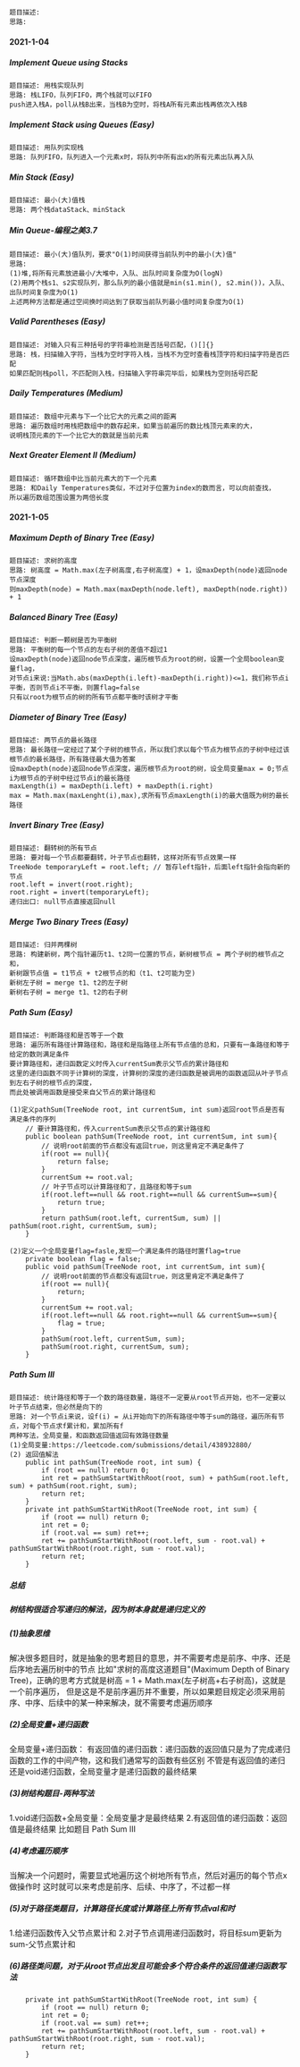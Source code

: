 #####
```
题目描述:
思路:
```
#### 2021-1-04
##### Implement Queue using Stacks
```
题目描述: 用栈实现队列
思路: 栈LIFO，队列FIFO，两个栈就可以FIFO
push进入栈A，poll从栈B出来，当栈B为空时，将栈A所有元素出栈再依次入栈B
```
##### Implement Stack using Queues (Easy)
```
题目描述: 用队列实现栈
思路: 队列FIFO，队列进入一个元素x时，将队列中所有出x的所有元素出队再入队
```
##### Min Stack (Easy)
```
题目描述: 最小(大)值栈
思路: 两个栈dataStack、minStack
```
##### Min Queue-编程之美3.7
```
题目描述: 最小(大)值队列，要求"O(1)时间获得当前队列中的最小(大)值"
思路:
(1)堆,将所有元素放进最小/大堆中，入队、出队时间复杂度为O(logN)
(2)用两个栈s1、s2实现队列，那么队列的最小值就是min(s1.min(), s2.min())，入队、出队时间复杂度为O(1)
上述两种方法都是通过空间换时间达到了获取当前队列最小值时间复杂度为O(1)
```
##### Valid Parentheses (Easy)
```
题目描述: 对输入只有三种括号的字符串检测是否括号匹配，()[]{}
思路: 栈，扫描输入字符，当栈为空时字符入栈，当栈不为空时查看栈顶字符和扫描字符是否匹配
如果匹配则栈poll，不匹配则入栈，扫描输入字符串完毕后，如果栈为空则括号匹配
```
##### Daily Temperatures (Medium)
```
题目描述: 数组中元素与下一个比它大的元素之间的距离
思路: 遍历数组时用栈把数组中的数存起来，如果当前遍历的数比栈顶元素来的大，
说明栈顶元素的下一个比它大的数就是当前元素
```
##### Next Greater Element II (Medium)
```
题目描述: 循环数组中比当前元素大的下一个元素
思路: 和Daily Temperatures类似，不过对于位置为index的数而言，可以向前查找，
所以遍历数组范围设置为两倍长度
```
#### 2021-1-05
##### Maximum Depth of Binary Tree (Easy)
```
题目描述: 求树的高度
思路: 树高度 = Math.max(左子树高度,右子树高度) + 1，设maxDepth(node)返回node节点深度
则maxDepth(node) = Math.max(maxDepth(node.left), maxDepth(node.right)) + 1
```
##### Balanced Binary Tree (Easy)
```
题目描述: 判断一颗树是否为平衡树
思路: 平衡树的每一个节点的左右子树的差值不超过1
设maxDepth(node)返回node节点深度，遍历根节点为root的树，设置一个全局boolean变量flag，
对节点i来说:当Math.abs(maxDepth(i.left)-maxDepth(i.right))<=1，我们称节点i平衡，否则节点i不平衡，则置flag=false
只有以root为根节点的树的所有节点都平衡时该树才平衡
```
##### Diameter of Binary Tree (Easy)
```
题目描述: 两节点的最长路径
思路: 最长路径一定经过了某个子树的根节点，所以我们求以每个节点为根节点的子树中经过该根节点的最长路径，所有路径最大值为答案
设maxDepth(node)返回node节点深度，遍历根节点为root的树，设全局变量max = 0;节点i为根节点的子树中经过节点i的最长路径
maxLength(i) = maxDepth(i.left) + maxDepth(i.right)
max = Math.max(maxLenght(i),max),求所有节点maxLength(i)的最大值既为树的最长路径
```
##### Invert Binary Tree (Easy)
```
题目描述: 翻转树的所有节点
思路: 要对每一个节点都要翻转，叶子节点也翻转，这样对所有节点效果一样
TreeNode temporaryLeft = root.left; // 暂存left指针，后面left指针会指向新的节点
root.left = invert(root.right);
root.right = invert(temporaryLeft);
递归出口: null节点直接返回null
```
##### Merge Two Binary Trees (Easy)
```
题目描述: 归并两棵树
思路: 构建新树，两个指针遍历t1、t2同一位置的节点，新树根节点 = 两个子树的根节点之和，
新树跟节点值 = t1节点 + t2根节点的和（t1、t2可能为空)
新树左子树 = merge t1、t2的左子树
新树右子树 = merge t1、t2的右子树
```
##### Path Sum (Easy)
```
题目描述: 判断路径和是否等于一个数
思路: 遍历所有路径计算路径和，路径和是指路径上所有节点值的总和，只要有一条路径和等于给定的数则满足条件
要计算路径和，递归函数定义时传入currentSum表示父节点的累计路径和
这里的递归函数不同于计算树的深度，计算树的深度的递归函数是被调用的函数返回从叶子节点到左右子树的根节点的深度，
而此处被调用函数是接受来自父节点的累计路径和
```
```
(1)定义pathSum(TreeNode root, int currentSum, int sum)返回root节点是否有满足条件的序列
    // 要计算路径和，传入currentSum表示父节点的累计路径和
    public boolean pathSum(TreeNode root, int currentSum, int sum){
        // 说明root前面的节点都没有返回true，则这里肯定不满足条件了
        if(root == null){
            return false;
        }
        currentSum += root.val;
        // 叶子节点可以计算路径和了，且路径和等于sum
        if(root.left==null && root.right==null && currentSum==sum){
            return true;
        }
        return pathSum(root.left, currentSum, sum) || pathSum(root.right, currentSum, sum);
    }
```
```
(2)定义一个全局变量flag=fasle,发现一个满足条件的路径时置flag=true
    private boolean flag = false;
    public void pathSum(TreeNode root, int currentSum, int sum){
        // 说明root前面的节点都没有返回true，则这里肯定不满足条件了
        if(root == null){
            return;
        }
        currentSum += root.val;
        if(root.left==null && root.right==null && currentSum==sum){
            flag = true;
        }
        pathSum(root.left, currentSum, sum);
        pathSum(root.right, currentSum, sum);
    }
```
##### Path Sum III
```
题目描述: 统计路径和等于一个数的路径数量，路径不一定要从root节点开始，也不一定要以叶子节点结束，但必然是向下的
思路: 对一个节点i来说，设f(i) = 从i开始向下的所有路径中等于sum的路径，遍历所有节点，对每个节点求f累计和，累加所有f
两种写法，全局变量，和函数返回值返回有效路径数量
(1)全局变量:https://leetcode.com/submissions/detail/438932880/
(2) 返回值解法
    public int pathSum(TreeNode root, int sum) {
        if (root == null) return 0;
        int ret = pathSumStartWithRoot(root, sum) + pathSum(root.left, sum) + pathSum(root.right, sum);
        return ret;
    }
    private int pathSumStartWithRoot(TreeNode root, int sum) {
        if (root == null) return 0;
        int ret = 0;
        if (root.val == sum) ret++;
        ret += pathSumStartWithRoot(root.left, sum - root.val) + pathSumStartWithRoot(root.right, sum - root.val);
        return ret;
    }
```

##### 总结
##### 树结构很适合写递归的解法，因为树本身就是递归定义的
##### (1)抽象思维
解决很多题目时，就是抽象的思考题目的意思，并不需要考虑是前序、中序、还是后序地去遍历树中的节点
比如"求树的高度这道题目"(Maximum Depth of Binary Tree)，正确的思考方式就是树高 = 1 + Math.max(左子树高+右子树高)，这就是一个前序遍历，
但是这是不是前序遍历并不重要，所以如果题目规定必须采用前序、中序、后续中的某一种来解决，就不需要考虑遍历顺序
##### (2)全局变量+递归函数
全局变量+递归函数：
有返回值的递归函数：递归函数的返回值只是为了完成递归函数的工作的中间产物，这和我们通常写的函数有些区别
不管是有返回值的递归还是void递归函数，全局变量才是递归函数的最终结果
##### (3)树结构题目-两种写法
1.void递归函数+全局变量：全局变量才是最终结果
2.有返回值的递归函数：返回值是最终结果
比如题目 Path Sum III
##### (4)考虑遍历顺序
当解决一个问题时，需要显式地遍历这个树地所有节点，然后对遍历的每个节点x做操作时
这时就可以来考虑是前序、后续、中序了，不过都一样
##### (5)对于路径类题目，计算路径长度或计算路径上所有节点val和时
1.给递归函数传入父节点累计和
2.对子节点调用递归函数时，将目标sum更新为sum-父节点累计和
##### (6)路径类问题，对于从root节点出发且可能会多个符合条件的返回值递归函数写法
```
    private int pathSumStartWithRoot(TreeNode root, int sum) {
        if (root == null) return 0;
        int ret = 0;
        if (root.val == sum) ret++;
        ret += pathSumStartWithRoot(root.left, sum - root.val) + pathSumStartWithRoot(root.right, sum - root.val);
        return ret;
    }
```
